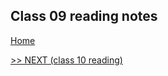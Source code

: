 ## Class 09 reading notes

[Home](https://wondwosentsige.github.io/code-201-reading-notes/Home)


























[>> NEXT (class 10 reading)](https://wondwosentsige.github.io/code-201-reading-notes/class-10)


